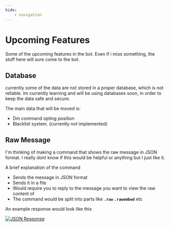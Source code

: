 ```yaml
---
hide:
    - navigation
---
```


# Upcoming Features

Some of the upcoming features in the bot. Even if i miss something, the stuff here will sure come to the bot.

## Database

currently some of the data are not stored in a proper database, which is not reliable. Im currently learning
and will be using databases soon, in order to keep the data safe and secure.

The main data that will be moved is:

- Dm command opting position
- Blacklist system. (currently not implemented)

## Raw Message

I'm thinking of making a command that shows the raw message in JSON format. I really dont know if
this would be helpful or anything but I just like it.

A brief explanation of the command

- Sends the message in JSON format
- Sends it in a file
- Would require you to reply to the message you want to view the raw content of
- The command would be split into parts like **`.raw`** **`.rawembed`** etc

An example response would look like this

[![JSON Response](https://media.discordapp.net/attachments/845739412867514442/891026300406493284/unknown.png?width=476&height=406)](https://media.discordapp.net/attachments/845739412867514442/891026300406493284/unknown.png?width=476&height=406)
